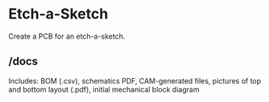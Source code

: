# Etch-a-Sketch
 
Create a PCB for an etch-a-sketch.

## /docs
Includes: BOM (.csv), schematics PDF, CAM-generated files, pictures of top and bottom layout (.pdf), initial mechanical block diagram
